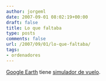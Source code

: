 ```yaml
---
author: jorgeml
date: 2007-09-01 08:02:19+00:00
draft: false
title: Lo que faltaba
type: posts
comments: false
url: /2007/09/01/lo-que-faltaba/
tags:
- ordenadores
---
```


[Google Earth](http://earth.google.com) tiene [simulador de vuelo](http://earth.google.com/support/bin/static.py?page=guide.cs&guide=22385).
